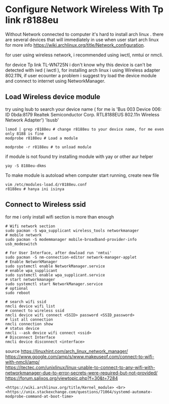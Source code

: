 # Configure Network Wireless With Tp link r8188eu 

Without Network connected to computer it's hard to install arch linux .
there are several devices that will immediately in use when user start arch linux 
for more info <https://wiki.archlinux.org/title/Network_configuration>.

for user using wireless network, i recommended using iwctl, nmtui or nmcli.

for device Tp link TL-WN725N i don't know why this device is can't be detected with iwd ( iwctl ),
for installing arch linux i using Wireless adapter 802.11N, 
if user ecounter a problem i suggest try load the device module and connect to internet
using NetworkManager.

## Load Wireless device module
try using lsub to search your device name ( for me is 'Bus 003 Device 006: ID 0bda:8179 Realtek Semiconductor Corp. RTL8188EUS 802.11n Wireless Network Adapter')
'lsusb'
```
lsmod | grep r8188eu # change r8188eu to your device name, for me even only 8188 is fine
modprobe r8188eu # Load a module 
```
`modprobe -r r8188eu # to unload module `

if module is not found try installing module with yay or other aur helper
```
yay -S 8188eu-dkms
```
To make module is autoload when computer start running, create new file
```
vim /etc/modules-load.d/r8188eu.conf
r8188eu # hanya ini isinya
```

## Connect to Wireless ssid 

for me i only install wifi section is more than enough
```
# Wifi network section  
sudo pacman -S wpa_supplicant wireless_tools networkmanager
# mobile network
sudo pacman -S modemmanager mobile-broadband-provider-info usb_modeswitch

# For User Interface, after dowload run 'nmtui'
sudo pacman -S nm-connection-editor network-manager-applet
# Enable NetworkManager 
sudo systemctl enable NetworkManager.service
# enable wpa_supplicant 
sudo systemctl enable wpa_supplicant.service
# start networkmanager
sudo systemctl start NetworkManager.service
# optional
sudo reboot

# search wifi ssid
nmcli device wifi list
# connect to wireless ssid
nmcli device wifi connect <SSID> password <SSID_password>
# list all connection
nmcli connection show
# status device
nmcli --ask device wifi connect <ssid>
# Disconnect Interface
nmcli device disconnect <interface>
```
source <https://linuxhint.com/arch_linux_network_manager/> <br> <https://www.google.com/amp/s/www.makeuseof.com/connect-to-wifi-with-nmcli/amp/> <br> <https://itectec.com/unixlinux/linux-unable-to-connect-to-any-wifi-with-networkmanager-due-to-error-secrets-were-required-but-not-provided/> <br> <https://forum.salixos.org/viewtopic.php?f=30&t=7284>

~~~
<https://wiki.archlinux.org/title/Kernel_module> <br>
<https://unix.stackexchange.com/questions/71064/systemd-automate-modprobe-command-at-boot-time>


